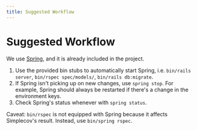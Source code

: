 ```yaml
---
title: Suggested Workflow
---
```


# Suggested Workflow

We use [Spring](https://github.com/rails/spring), and it is already included in the project.

1.  Use the provided bin stubs to automatically start Spring, i.e. `bin/rails server`, `bin/rspec spec/models/`, `bin/rails db:migrate`.
1.  If Spring isn't picking up on new changes, use `spring stop`. For example, Spring should always be restarted if there's a change in the environment keys.
1.  Check Spring's status whenever with `spring status`.

Caveat: `bin/rspec` is not equipped with Spring because it affects Simplecov's result. Instead, use `bin/spring rspec`.

